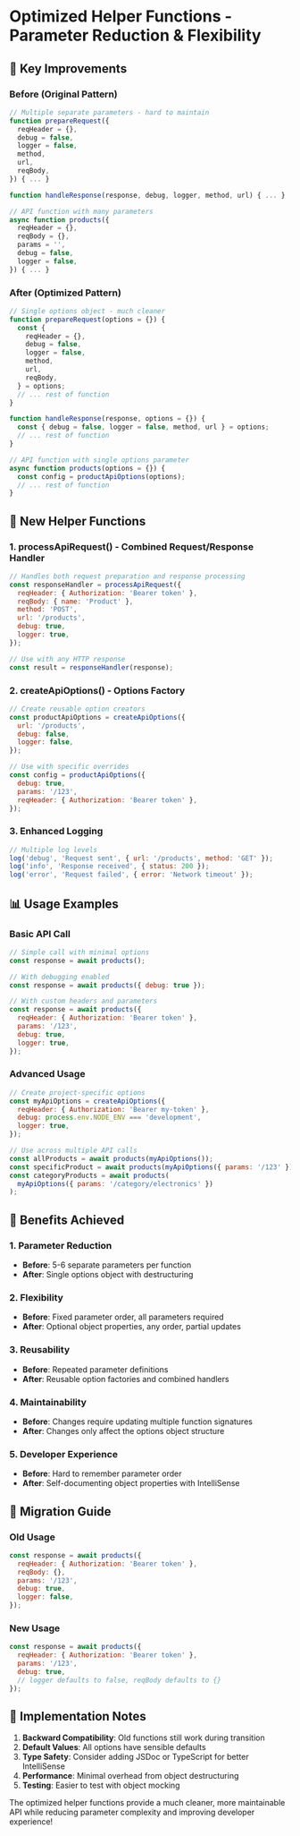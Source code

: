 # Optimized Helper Functions - Parameter Reduction & Flexibility

## 🚀 **Key Improvements**

### **Before (Original Pattern)**

```javascript
// Multiple separate parameters - hard to maintain
function prepareRequest({
  reqHeader = {},
  debug = false,
  logger = false,
  method,
  url,
  reqBody,
}) { ... }

function handleResponse(response, debug, logger, method, url) { ... }

// API function with many parameters
async function products({
  reqHeader = {},
  reqBody = {},
  params = '',
  debug = false,
  logger = false,
}) { ... }
```

### **After (Optimized Pattern)**

```javascript
// Single options object - much cleaner
function prepareRequest(options = {}) {
  const {
    reqHeader = {},
    debug = false,
    logger = false,
    method,
    url,
    reqBody,
  } = options;
  // ... rest of function
}

function handleResponse(response, options = {}) {
  const { debug = false, logger = false, method, url } = options;
  // ... rest of function
}

// API function with single options parameter
async function products(options = {}) {
  const config = productApiOptions(options);
  // ... rest of function
}
```

## 🔧 **New Helper Functions**

### **1. processApiRequest() - Combined Request/Response Handler**

```javascript
// Handles both request preparation and response processing
const responseHandler = processApiRequest({
  reqHeader: { Authorization: 'Bearer token' },
  reqBody: { name: 'Product' },
  method: 'POST',
  url: '/products',
  debug: true,
  logger: true,
});

// Use with any HTTP response
const result = responseHandler(response);
```

### **2. createApiOptions() - Options Factory**

```javascript
// Create reusable option creators
const productApiOptions = createApiOptions({
  url: '/products',
  debug: false,
  logger: false,
});

// Use with specific overrides
const config = productApiOptions({
  debug: true,
  params: '/123',
  reqHeader: { Authorization: 'Bearer token' },
});
```

### **3. Enhanced Logging**

```javascript
// Multiple log levels
log('debug', 'Request sent', { url: '/products', method: 'GET' });
log('info', 'Response received', { status: 200 });
log('error', 'Request failed', { error: 'Network timeout' });
```

## 📊 **Usage Examples**

### **Basic API Call**

```javascript
// Simple call with minimal options
const response = await products();

// With debugging enabled
const response = await products({ debug: true });

// With custom headers and parameters
const response = await products({
  reqHeader: { Authorization: 'Bearer token' },
  params: '/123',
  debug: true,
  logger: true,
});
```

### **Advanced Usage**

```javascript
// Create project-specific options
const myApiOptions = createApiOptions({
  reqHeader: { Authorization: 'Bearer my-token' },
  debug: process.env.NODE_ENV === 'development',
  logger: true,
});

// Use across multiple API calls
const allProducts = await products(myApiOptions());
const specificProduct = await products(myApiOptions({ params: '/123' }));
const categoryProducts = await products(
  myApiOptions({ params: '/category/electronics' })
);
```

## 🎯 **Benefits Achieved**

### **1. Parameter Reduction**

- **Before**: 5-6 separate parameters per function
- **After**: Single options object with destructuring

### **2. Flexibility**

- **Before**: Fixed parameter order, all parameters required
- **After**: Optional object properties, any order, partial updates

### **3. Reusability**

- **Before**: Repeated parameter definitions
- **After**: Reusable option factories and combined handlers

### **4. Maintainability**

- **Before**: Changes require updating multiple function signatures
- **After**: Changes only affect the options object structure

### **5. Developer Experience**

- **Before**: Hard to remember parameter order
- **After**: Self-documenting object properties with IntelliSense

## 🔄 **Migration Guide**

### **Old Usage**

```javascript
const response = await products({
  reqHeader: { Authorization: 'Bearer token' },
  reqBody: {},
  params: '/123',
  debug: true,
  logger: false,
});
```

### **New Usage**

```javascript
const response = await products({
  reqHeader: { Authorization: 'Bearer token' },
  params: '/123',
  debug: true,
  // logger defaults to false, reqBody defaults to {}
});
```

## 📝 **Implementation Notes**

1. **Backward Compatibility**: Old functions still work during transition
2. **Default Values**: All options have sensible defaults
3. **Type Safety**: Consider adding JSDoc or TypeScript for better IntelliSense
4. **Performance**: Minimal overhead from object destructuring
5. **Testing**: Easier to test with object mocking

The optimized helper functions provide a much cleaner, more maintainable API while reducing parameter complexity and improving developer experience!
